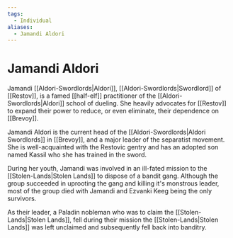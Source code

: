 ```yaml
---
tags:
  - Individual
aliases:
  - Jamandi Aldori
---
```

# Jamandi Aldori
Jamandi [[Aldori-Swordlords|Aldori]], [[Aldori-Swordlords|Swordlord]] of [[Restov]], is a famed [[half-elf]] practitioner of the [[Aldori-Swordlords|Aldori]] school of dueling. She heavily advocates for [[Restov]] to expand their power to reduce, or even eliminate, their dependence on [[Brevoy]].

Jamandi Aldori is the current head of the [[Aldori-Swordlords|Aldori Swordlords]] in [[Brevoy]], and a major leader of the separatist movement. She is well-acquainted with the Restovic gentry and has an adopted son named Kassil who she has trained in the sword. 

During her youth, Jamandi was involved in an ill-fated mission to the [[Stolen-Lands|Stolen Lands]] to dispose of a bandit gang. Although the group succeeded in uprooting the gang and killing it's monstrous leader, most of the group died with Jamandi and Ezvanki Keeg being the only survivors.

As their leader, a Paladin nobleman who was to claim the [[Stolen-Lands|Stolen Lands]], fell during their mission the [[Stolen-Lands|Stolen Lands]] was left unclaimed and subsequently fell back into banditry. 